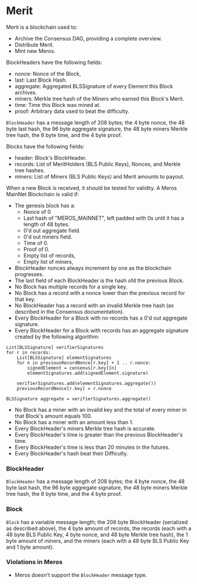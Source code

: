 # Merit

Merit is a blockchain used to:

- Archive the Consensus DAG, providing a complete overview.
- Distribute Merit.
- Mint new Meros.

BlockHeaders have the following fields:

- nonce: Nonce of the Block,
- last: Last Block Hash.
- aggregate: Aggregated BLSSignature of every Element this Block archives.
- miners: Merkle tree hash of the Miners who earned this Block's Merit.
- time: Time this Block was mined at.
- proof: Arbitrary data used to beat the difficulty.

`BlockHeader` has a message length of 208 bytes; the 4 byte nonce, the 48 byte last hash, the 96 byte aggregate signature, the 48 byte miners Merkle tree hash, the 8 byte time, and the 4 byte proof.

Blocks have the following fields:

- header: Block's BlockHeader.
- records: List of MeritHolders (BLS Public Keys), Nonces, and Merkle tree hashes.
- miners: List of Miners (BLS Public Keys) and Merit amounts to payout.

When a new Block is received, it should be tested for validity. A Meros MainNet Blockchain is valid if:

- The genesis block has a:
	-  Nonce of 0
	-  Last hash of "MEROS_MAINNET", left padded with 0s until it has a length of 48 bytes.
	-  0'd out aggregate field.
	-  0'd out miners field.
	-  Time of 0.
	-  Proof of 0.
	-  Empty list of records,
	-  Empty list of miners,
- BlockHeader nonces always increment by one as the blockchain progresses.
- The last field of each BlockHeader is  the hash ofd the previous Block.
- No Block has multiple records for a single key.
- No Block has a record with a nonce lower than the previous record for that key.
- No BlockHeader has a record with an invalid Merkle tree hash (as described in the Consensus documentation).
- Every BlockHeader for a Block with no records has a 0'd out aggregate signature.
- Every BlockHeader for a Block with records has an aggregate signature created by the following algorithm:

```
List[BLSSignature] verifierSignatures
for r in records:
	List[BLSSignature] elementSignatures
	for n in previousRecordNonce[r.key] + 1 .. r.nonce:
    	signedElement = consenus[r.key][n]
        elementSignatures.add(signedElement.signature)

    verifierSignatures.add(elementSignatures.aggregate())
    previousRecordNonce[r.key] = r.nonce

BLSSignature aggregate = verifierSignatures.aggregate()
```

- No Block has a miner with an invalid key and the total of every miner in that Block's amount equals 100.
- No Block has a miner with an amount less than 1.
- Every BlockHeader's miners Merkle tree hash is accurate.
- Every BlockHeader's time is greater than the previous BlockHeader's time.
- Every BlockHeader's time is less than 20 minutes in the futures.
- Every BlockHeader's hash beat their Difficulty.

### BlockHeader

`BlockHeader` has a message length of 208 bytes; the 4 byte nonce, the 48 byte last hash, the 96 byte aggregate signature, the 48 byte miners Merkle tree hash, the 8 byte time, and the 4 byte proof.

### Block

`Block` has a variable message length; the 208 byte BlockHeader (serialized as described above), the 4 byte amount of records, the records (each with a 48 byte BLS Public Key, 4 byte nonce, and 48 byte Merkle tree hash), the 1 byte amount of miners, and the miners (each with a 48 byte BLS Public Key and 1 byte amount).

### Violations in Meros

- Meros doesn't support the `BlockHeader` message type.
